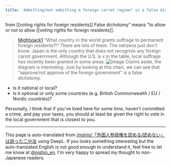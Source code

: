```yaml
---
title: 'Admitting/not admitting a foreign carrot regime" is a false dichotomy.'
---
```


from  [[voting rights for foreign residents]]
False dichotomy" means "to allow or not to allow [[voting rights for foreign residents]].
> [Mightyjack1](https://x.com/Mightyjack1/status/1851885021763866909) "What country in the world grants suffrage to permanent foreign residents⁈"
>  There are lots of them.
>  The netizens just don't know.
>  Japan is the only country that does not recognize any foreign carrot government.
>  Although the U.S. is x in the table, local suffrage has recently been granted in some areas.
> ![image](https://gyazo.com/49181394a5a486661601c7732fb11c93/thumb/1000)
Claims aside, the diagram is interesting.
Just by looking at this chart, we can see that "approve/not approve of the foreign government" is a false dichotomy.
- Is it national or local?
- Is it optional or only some countries (e.g. British Commonwealth / EU / Nordic countries)?

Personally, I think that if you've lived here for some time, haven't committed a crime, and pay your taxes, you should at least be given the right to vote in the local government that is closest to you.

---
This page is auto-translated from [/nishio/「外国人参政権を認める/認めない」は誤った二分法](https://scrapbox.io/nishio/「外国人参政権を認める/認めない」は誤った二分法) using DeepL. If you looks something interesting but the auto-translated English is not good enough to understand it, feel free to let me know at [@nishio_en](https://twitter.com/nishio_en). I'm very happy to spread my thought to non-Japanese readers.
